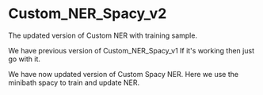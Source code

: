 # Custom_NER_Spacy_v2
The updated version of Custom NER with training sample.

We have previous version of Custom_NER_Spacy_v1 If it's working then just go with it.

We have now updated version of Custom Spacy NER. Here we use the minibath spacy to train and update NER.


